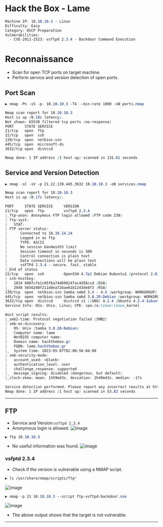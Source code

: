 # Hack the Box - Lame

```CSS
Machine IP: 10.10.10.3 - Linux
Difficulty: Easy
Category: OSCP Preparation
Vulmerabilities:
  - CVE-2011-2523: vsftpd 2.3.4 - Backdoor Command Execution
```

# Reconnaissance
  - Scan for open TCP ports on target machine.
  - Perform service and version detection of open ports.

## Port Scan
```CSS
▶ nmap -Pn -sS -p- 10.10.10.3 -T4 --min-rate 1000 -oN ports.nmap

Nmap scan report for 10.10.10.3
Host is up (0.18s latency).
Not shown: 65530 filtered tcp ports (no-response)
PORT     STATE SERVICE
21/tcp   open  ftp
22/tcp   open  ssh
139/tcp  open  netbios-ssn
445/tcp  open  microsoft-ds
3632/tcp open  distccd

Nmap done: 1 IP address (1 host up) scanned in 131.61 seconds
```

## Service and Version Detection
```CSS
▶ nmap -sC -sV -p 21,22,139,445,3632 10.10.10.3 -oN services.nmap

Nmap scan report for 10.10.10.3                                                      
Host is up (0.17s latency).                                                          
                                                                                     
PORT     STATE SERVICE     VERSION                                                   
21/tcp   open  ftp         vsftpd 2.3.4                                              
|_ftp-anon: Anonymous FTP login allowed (FTP code 230)        
| ftp-syst: 
|   STAT:           
| FTP server status:                                                                 
|      Connected to 10.10.14.24
|      Logged in as ftp           
|      TYPE: ASCII     
|      No session bandwidth limit
|      Session timeout in seconds is 300
|      Control connection is plain text
|      Data connections will be plain text
|      vsFTPd 2.3.4 - secure, fast, stable
|_End of status          
22/tcp   open  ssh         OpenSSH 4.7p1 Debian 8ubuntu1 (protocol 2.0)
| ssh-hostkey:                   
|   1024 600fcfe1c05f6a74d69024fac4d56ccd (DSA)       
|_  2048 5656240f211ddea72bae61b1243de8f3 (RSA)                
139/tcp  open  netbios-ssn Samba smbd 3.X - 4.X (workgroup: WORKGROUP)
445/tcp  open  netbios-ssn Samba smbd 3.0.20-Debian (workgroup: WORKGROUP)
3632/tcp open  distccd     distccd v1 ((GNU) 4.2.4 (Ubuntu 4.2.4-1ubuntu4))
Service Info: OSs: Unix, Linux; CPE: cpe:/o:linux:linux_kernel
                                          
Host script results:
|_smb2-time: Protocol negotiation failed (SMB2)                                      
| smb-os-discovery:            
|   OS: Unix (Samba 3.0.20-Debian)
|   Computer name: lame
|   NetBIOS computer name:       
|   Domain name: hackthebox.gr          
|   FQDN: lame.hackthebox.gr           
|_  System time: 2023-05-07T02:00:56-04:00
| smb-security-mode:                      
|   account_used: <blank>
|   authentication_level: user                                                       
|   challenge_response: supported
|_  message_signing: disabled (dangerous, but default)
|_clock-skew: mean: 1h59m43s, deviation: 2h49m43s, median: -17s
                                                                                     
Service detection performed. Please report any incorrect results at https://nmap.org/submit/ .
Nmap done: 1 IP address (1 host up) scanned in 53.82 seconds
```

---

## FTP
  - Service and Version:`vsftpd 2.3.4`
  - Anonymous login is allowed.
![image](https://user-images.githubusercontent.com/83878909/236660813-dfffeaff-5498-4751-9611-33ed709a53c3.png)

```CSS
▶ ftp 10.10.10.3
```

  - No useful information was found.
![image](https://user-images.githubusercontent.com/83878909/236660787-9747600c-2dc6-4367-8179-e390ddcc588e.png)

### vsfptd 2.3.4
  - Check if the version is vulnerable using a NMAP script.
```CSS
▶ ls /usr/share/nmap/scripts/ftp*
```
![image](https://user-images.githubusercontent.com/83878909/236664752-1a4b5dc8-8d51-49c3-b571-ab4953cf5983.png)

```CSS
▶ nmap -p 21 10.10.10.3 --script ftp-vsftpd-backdoor.nse
```
![image](https://user-images.githubusercontent.com/83878909/236664883-3430962a-ccbe-4d05-8348-9ff8ae89c375.png)
  - The above output shows that the target is not vulnerable.

---

